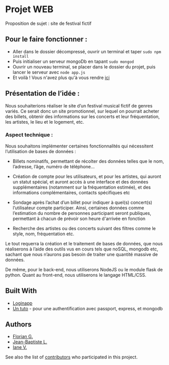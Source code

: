 # Projet WEB 

Proposition de sujet : site de festival fictif

## Pour le faire fonctionner :

* Aller dans le dossier décompressé, ouvrir un terminal et taper ``` sudo npm install ```
* Puis initialiser un serveur mongoDb en tapant ``` sudo mongod ```
* Ouvrir un nouveau terminal, se placer dans le dossier du projet, puis lancer le serveur avec ``` node app.js ```
* Et voilà ! Vous n'avez plus qu'à vous rendre [ici](http://localhost:3000/users/login) 

## Présentation de l’idée :

Nous souhaiterions réaliser le site d’un festival musical fictif de genres variés. Ce serait donc un site promotionnel, sur lequel on pourrait acheter des billets, obtenir des informations sur les concerts et leur fréquentation, les artistes, le lieu et le logement, etc.

### Aspect technique :

Nous souhaitons implémenter certaines fonctionnalités qui nécessitent l’utilisation de bases de données :

* Billets nominatifs, permettant de récolter des données telles que le nom, l’adresse, l’âge, numéro de téléphone…

* Création de compte pour les utilisateurs, et pour les artistes, qui auront un statut spécial, et auront accès à une interface et des données supplémentaires (notamment sur la fréquentation estimée), et des informations complémentaires, contacts spécifiques etc

* Sondage après l’achat d’un billet pour indiquer à quel(s) concert(s) l’utilisateur compte participer. Ainsi, certaines données comme l’estimation du nombre de personnes participant seront publiques, permettant à chacun de prévoir son heure d'arrivée en fonction

* Recherche des artistes ou des concerts suivant des filtres comme le style, nom, fréquentation etc.

Le tout requerra la création et le traitement de bases de données, que nous réaliserons à l’aide des outils vus en cours tels que noSQL, mongodb etc, sachant que nous n’aurons pas besoin de traiter une quantité massive de données. 
    
De même, pour le back-end, nous utiliserons NodeJS ou le module flask de python. Quant au front-end, nous utiliserons le langage HTML/CSS.

## Built With

* [Loginapp](https://github.com/bradtraversy/loginapp)
* [Un tuto](https://github.com/mjhea0/passport-local-express4) - pour une authentification avec passport, express, et mongodb


## Authors

* [Florian G.](https://github.com/Flo502)
* [Jean-Baptiste L.](https://github.com/Jeeb183)
* [Iane V.](https://github.com/Jeeb183)

See also the list of [contributors](https://github.com/Projet-WEB/contributors) who participated in this project.



